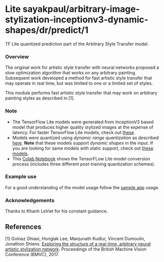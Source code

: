 # Lite sayakpaul/arbitrary-image-stylization-inceptionv3-dynamic-shapes/dr/predict/1
TF Lite quantized prediction part of the Arbitrary Style Transfer model.

<!-- parent-model: sayakpaul/arbitrary-image-stylization-inceptionv3-dynamic-shapes/1 -->
<!-- asset-path: legacy -->
<!-- colab: https://colab.research.google.com/github/sayakpaul/Adventures-in-TensorFlow-Lite/blob/master/Style_Transfer_Demo_InceptionV3_Dynamic_Shape.ipynb -->

### Overview
The original work for artistic style transfer with neural networks proposed a slow optimization algorithm that works on any arbitrary painting. Subsequent work developed a method for fast artistic style transfer that may operate in real time, but was limited to one or a limited set of styles.

This module performs fast artistic style transfer that may work on arbitrary painting styles as described in [1].

### Note
- The TensorFlow Lite models were generated from InceptionV3 based model that produces higher quality stylized images at the expense of latency. For faster TensorFlow Lite models, check out [these](https://tfhub.dev/google/magenta/arbitrary-image-stylization-v1-256/2).
- Models were quantized using _dynamic range quantization_ as described [here](https://www.tensorflow.org/lite/performance/post_training_quant). **Note** that these models support _dynamic shapes_ in the input. If you are looking for same models with static support, check out [these models](https://tfhub.dev/sayakpaul/lite-model/arbitrary-image-stylization-inceptionv3/dr/predict/1). 
- This [Colab Notebook](https://colab.research.google.com/github/sayakpaul/Adventures-in-TensorFlow-Lite/blob/master/Magenta_arbitrary_style_transfer_model_conversion.ipynb) shows the TensorFLow Lite model conversion process (includes three different post-training quantization schemes).

### Example use
For a good understanding of the model usage follow the
[sample app](https://github.com/tensorflow/examples/blob/master/lite/examples/style_transfer/android/app/src/main/java/org/tensorflow/lite/examples/styletransfer/StyleTransferModelExecutor.kt)
usage.

### Acknowledgements
Thanks to Khanh LeViet for his constant guidance.

References
--------------
[1] Golnaz Ghiasi, Honglak Lee, Manjunath Kudlur, Vincent Dumoulin, Jonathon Shlens. [Exploring the structure of a real-time, arbitrary neural artistic stylization network](https://arxiv.org/abs/1705.06830). Proceedings of the British Machine Vision Conference (BMVC), 2017.
